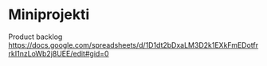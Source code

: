 # Miniprojekti

Product backlog
https://docs.google.com/spreadsheets/d/1D1dt2bDxaLM3D2k1EXkFmEDotfrrkI1nzLoWb2j8UEE/edit#gid=0
